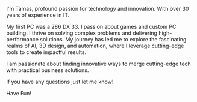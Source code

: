 I'm Tamas, profound passion for technology and innovation. With over 30 years of experience in IT.

My first PC was a 286 DX 33. I passion about games and custom PC building. I thrive on solving complex problems and delivering high-performance solutions.
My journey has led me to explore the fascinating realms of AI, 3D design, and automation, where I leverage cutting-edge tools to create impactful results. 

I am passionate about finding innovative ways to merge cutting-edge tech with practical business solutions.

If you have any questions just let me know!

Have Fun!
